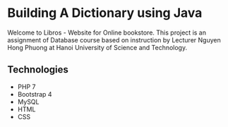 # Building A Dictionary using Java

Welcome to Libros - Website for Online bookstore. This project is an assignment of Database course based on instruction by Lecturer Nguyen Hong Phuong at Hanoi University of Science and Technology.

## Technologies
- PHP 7
- Bootstrap 4
- MySQL
- HTML
- CSS
